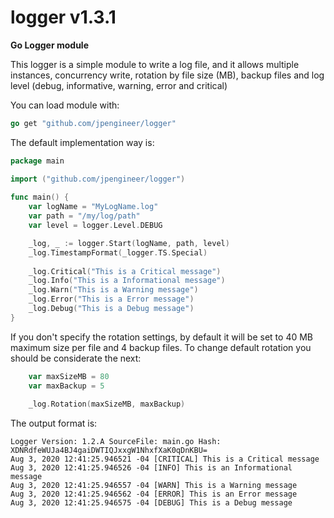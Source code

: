 # logger v1.3.1
**Go Logger module**

This logger is a simple module to write a log file, and it allows multiple instances, 
concurrency write, rotation by file size (MB), backup files and log level (debug, informative, warning, error and critical)

You can load module with:
```go
go get "github.com/jpengineer/logger"
```

The default implementation way is: 

```go
package main

import ("github.com/jpengineer/logger")
 
func main() {
    var logName = "MyLogName.log"
    var path = "/my/log/path"
    var level = logger.Level.DEBUG

    _log, _ := logger.Start(logName, path, level)
    _log.TimestampFormat(_logger.TS.Special)
    
    _log.Critical("This is a Critical message")
    _log.Info("This is a Informational message")
    _log.Warn("This is a Warning message")
    _log.Error("This is a Error message")
    _log.Debug("This is a Debug message")
}
```

If you don't specify the rotation settings, by default it will be set to 40 MB maximum size per file
and 4 backup files. To change default rotation you should be considerate the next:

```go
    var maxSizeMB = 80
    var maxBackup = 5
    
    _log.Rotation(maxSizeMB, maxBackup)
```

The output format is:
```log
Logger Version: 1.2.A SourceFile: main.go Hash: XDNRdfeWUJa4BJ4gaiDWTIQJxxgW1NhxfXaK0qDnKBU=
Aug 3, 2020 12:41:25.946521 -04 [CRITICAL] This is a Critical message
Aug 3, 2020 12:41:25.946526 -04 [INFO] This is an Informational message
Aug 3, 2020 12:41:25.946557 -04 [WARN] This is a Warning message
Aug 3, 2020 12:41:25.946562 -04 [ERROR] This is an Error message
Aug 3, 2020 12:41:25.946575 -04 [DEBUG] This is a Debug message
```
